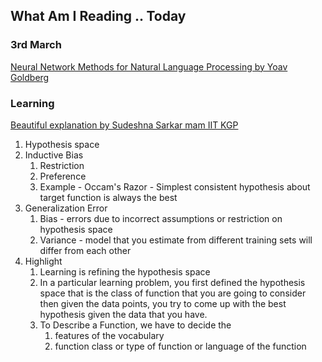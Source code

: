 ## What Am I Reading .. Today

### 3rd March

[Neural Network Methods for Natural Language Processing by Yoav Goldberg](https://www.academia.edu/35854753/Neural_Network_Methods_for_Natural_Language_Processing)

### Learning 
[Beautiful explanation by Sudeshna Sarkar mam IIT KGP](https://nptel.ac.in/content/storage2/nptel_data3/html/mhrd/ict/text/106105152/lec3.pdf)
1. Hypothesis space
1. Inductive Bias 
    1. Restriction
    1. Preference
    1. Example - Occam's Razor - Simplest consistent hypothesis about target function is always the best
1. Generalization Error
    1. Bias - errors due to incorrect assumptions or restriction on hypothesis space
    1. Variance - model that you estimate from different training sets will differ from each other
1. Highlight 
    1. Learning is refining the hypothesis space
    1. In a particular learning problem, you first defined the hypothesis space that is the class of function that you are going to consider then given the data points, you try to 
        come up with the best hypothesis given the data that you have.
    1. To Describe a Function, we have to decide the 
        1. features of the vocabulary 
        1. function class or  type of function or  language of the function
